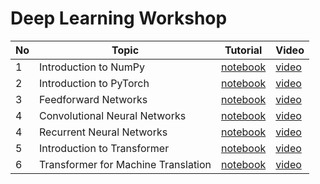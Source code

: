 # Deep Learning Workshop

| No | Topic | Tutorial | Video |
|---|---|---|---|
| 1 | Introduction to NumPy | [notebook](numpy_tutorial.ipynb) | [video](https://www.youtube.com) |
| 2 | Introduction to PyTorch | [notebook](pytorch_tutorial.ipynb) | [video](https://www.youtube.com) |
| 3 | Feedforward Networks | [notebook](Feedforward.ipynb) | [video](https://www.youtube.com) |
| 4 | Convolutional Neural Networks | [notebook](CNN.ipynb) | [video](https://www.youtube.com) |
| 4 | Recurrent Neural Networks | [notebook](RNN.ipynb) | [video](https://www.youtube.com/watch?v=kh89gBfnVdY) |
| 5 | Introduction to Transformer | [notebook](transformer_intro_tutorial.ipynb) | [video](https://www.youtube.com) |
| 6 | Transformer for Machine Translation | [notebook](transformer_mt_tutorial.ipynb) | [video](https://www.youtube.com) |
